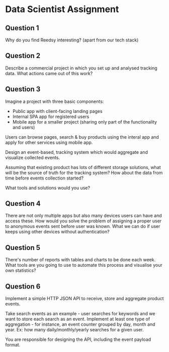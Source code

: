 # Data Scientist Assignment

## Question 1

Why do you find Reedsy interesting? (apart from our tech stack)

## Question 2

Describe a commercial project in which you set up and analysed tracking data.
What actions came out of this work?

## Question 3

Imagine a project with three basic components:
* Public app with client-facing landing pages
* Internal SPA app for registered users
* Mobile app for a smaller project (sharing only part of the functionality and users)

Users can browse pages, search & buy products using the interal app and
apply for other services using mobile app.

Design an event-based, tracking system which would aggregate and visualize
collected events.

Assuming that existing product has lots of different storage solutions, what
will be the source of truth for the tracking system? How about the data
from time before events collection started?

What tools and solutions would you use?

## Question 4

There are not only multiple apps but also many devices users can have and
access these. How would you solve the problem of assigning a proper user
to anonymous events sent before user was known. What we can do if user
keeps using other devices without authentication?

## Question 5

There's number of reports with tables and charts to be done each week. What tools
are you going to use to automate this process and visualise your own statistics?

## Question 6

Implement a simple HTTP JSON API to receive, store and aggregate product events.

Take search events as an example - user searches for keywords and we want to store each search as an event.
Implement at least one type of aggregation - for instance, an event counter grouped by day, month and year.
Ex: how many daily/monthly/yearly searches for a given user.

You are responsible for designing the API, including the event payload format.

